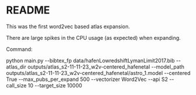 # README

This was the first word2vec based atlas expansion.

There are large spikes in the CPU usage (as expected) when expanding.

Command:

python main.py --bibtex_fp data/hafenLowredshiftLymanLimit2017.bib --atlas_dir outputs/atlas_s2-11-11-23_w2v-centered_hafenetal --model_path outputs/atlas_s2-11-11-23_w2v-centered_hafenetal/astro_1.model --centered True --max_pubs_per_expand 500 --vectorizer Word2Vec --api S2 --call_size 10 --target_size 10000
